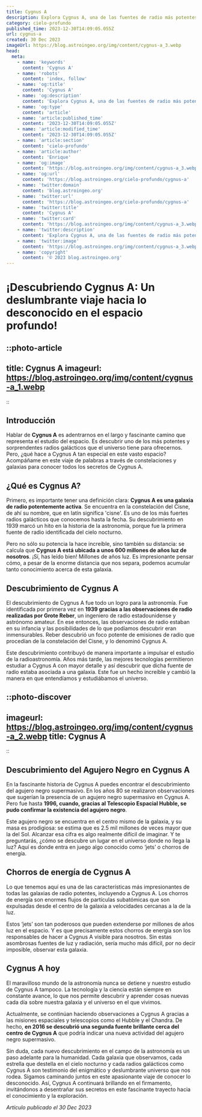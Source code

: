 ```yaml
---
title: Cygnus A
description: Explora Cygnus A, una de las fuentes de radio más potentes del universo, y descubre cómo sus características influyen en el SEO estelar.
category: cielo-profundo
published_time: 2023-12-30T14:09:05.055Z
url: cygnus-a
created: 30 Dec 2023
imageUrl: https://blog.astroingeo.org/img/content/cygnus-a_3.webp
head:
  meta:
    - name: 'keywords'
      content: 'Cygnus A'
    - name: 'robots'
      content: 'index, follow'
    - name: 'og:title'
      content: 'Cygnus A'
    - name: 'og:description'
      content: 'Explora Cygnus A, una de las fuentes de radio más potentes del universo, y descubre cómo sus características influyen en el SEO estelar.'
    - name: 'og:type'
      content: 'article'
    - name: 'article:published_time'
      content: '2023-12-30T14:09:05.055Z'
    - name: 'article:modified_time'
      content: '2023-12-30T14:09:05.055Z'
    - name: 'article:section'
      content: 'cielo-profundo'
    - name: 'article:author'
      content: 'Enrique'
    - name: 'og:image'
      content: 'https://blog.astroingeo.org/img/content/cygnus-a_3.webp'
    - name: 'og:url'
      content: 'https://blog.astroingeo.org/cielo-profundo/cygnus-a'
    - name: 'twitter:domain'
      content: 'blog.astroingeo.org'
    - name: 'twitter:url'
      content: 'https://blog.astroingeo.org/cielo-profundo/cygnus-a'
    - name: 'twitter:title'
      content: 'Cygnus A'
    - name: 'twitter:card'
      content: 'https://blog.astroingeo.org/img/content/cygnus-a_3.webp'
    - name: 'twitter:description'
      content: 'Explora Cygnus A, una de las fuentes de radio más potentes del universo, y descubre cómo sus características influyen en el SEO estelar.'
    - name: 'twitter:image'
      content: 'https://blog.astroingeo.org/img/content/cygnus-a_3.webp'
    - name: 'copyright'
      content: '© 2023 blog.astroingeo.org'
---
```

# ¡Descubriendo Cygnus A: Un deslumbrante viaje hacia lo desconocido en el espacio profundo!

::photo-article
---
title: Cygnus A
imageurl: https://blog.astroingeo.org/img/content/cygnus-a_1.webp
---
::

## Introducción
Hablar de **Cygnus A** es adentrarnos en el largo y fascinante camino que representa el estudio del espacio. Es descubrir uno de los más potentes y sorprendentes radios galácticos que el universo tiene para ofrecernos. Pero, ¿qué hace a Cygnus A tan especial en este vasto espacio? Acompáñame en este viaje de palabras a través de constelaciones y galaxias para conocer todos los secretos de Cygnus A.

## ¿Qué es Cygnus A?
Primero, es importante tener una definición clara: **Cygnus A es una galaxia de radio potentemente activa**. Se encuentra en la constelación del Cisne, de ahí su nombre, que en latín significa 'cisne'. Es uno de los más fuertes radios galácticos que conocemos hasta la fecha. Su descubrimiento en 1939 marcó un hito en la historia de la astronomía, porque fue la primera fuente de radio identificada del cielo nocturno.

Pero no sólo su potencia la hace increíble, sino también su distancia: se calcula que **Cygnus A está ubicada a unos 600 millones de años luz de nosotros**. ¡Sí, has leído bien! Millones de años luz. Es impresionante pensar cómo, a pesar de la enorme distancia que nos separa, podemos acumular tanto conocimiento acerca de esta galaxia.

## Descubrimiento de Cygnus A
El descubrimiento de Cygnus A fue todo un logro para la astronomía. Fue identificada por primera vez en **1939 gracias a las observaciones de radio realizadas por Grote Reber**, un ingeniero de radio estadounidense y astrónomo amateur. En ese entonces, las observaciones de radio estaban en su infancia y las posibilidades de lo que podíamos descubrir eran inmensurables. Reber descubrió un foco potente de emisiones de radio que procedían de la constelación del Cisne, y lo denominó Cygnus A.

Este descubrimiento contribuyó de manera importante a impulsar el estudio de la radioastronomía. Años más tarde, las mejores tecnologías permitieron estudiar a Cygnus A con mayor detalle y así descubrir que dicha fuente de radio estaba asociada a una galaxia. Este fue un hecho increíble y cambió la manera en que entendíamos y estudiábamos el universo.


::photo-discover
---
imageurl: https://blog.astroingeo.org/img/content/cygnus-a_2.webp
title: Cygnus A
---
::

## Descubrimiento del Agujero Negro en Cygnus A
En la fascinante historia de Cygnus A puedes encontrar el descubrimiento del agujero negro supermasivo. En los años 80 se realizaron observaciones que sugerían la presencia de un agujero negro supermasivo en Cygnus A. Pero fue hasta **1996, cuando, gracias al Telescopio Espacial Hubble, se pudo confirmar la existencia del agujero negro**.

Este agujero negro se encuentra en el centro mismo de la galaxia, y su masa es prodigiosa: se estima que es 2.5 mil millones de veces mayor que la del Sol. Alcanzar esa cifra es algo realmente difícil de imaginar. Y te preguntarás, ¿cómo se descubre un lugar en el universo donde no llega la luz? Aquí es donde entra en juego algo conocido como ‘jets’ o chorros de energía.

## Chorros de energía de Cygnus A
Lo que tenemos aquí es una de las características más impresionantes de todas las galaxias de radio potentes, incluyendo a Cygnus A. Los chorros de energía son enormes flujos de partículas subatómicas que son expulsadas desde el centro de la galaxia a velocidades cercanas a la de la luz.

Estos ‘jets’ son tan poderosos que pueden extenderse por millones de años luz en el espacio. Y es que precisamente estos chorros de energía son los responsables de hacer a Cygnus A visible para nosotros. Sin estas asombrosas fuentes de luz y radiación, sería mucho más difícil, por no decir imposible, observar esta galaxia.

## Cygnus A hoy
El maravilloso mundo de la astronomía nunca se detiene y nuestro estudio de Cygnus A tampoco. La tecnología y la ciencia están siempre en constante avance, lo que nos permite descubrir y aprender cosas nuevas cada día sobre nuestra galaxia y el universo en el que vivimos.

Actualmente, se continúan haciendo observaciones a Cygnus A gracias a las misiones espaciales y telescopios como el Hubble y el Chandra. De hecho, **en 2016 se descubrió una segunda fuente brillante cerca del centro de Cygnus A** que podría indicar una nueva actividad del agujero negro supermasivo.

Sin duda, cada nuevo descubrimiento en el campo de la astronomía es un paso adelante para la humanidad. Cada galaxia que observamos, cada estrella que destella en el cielo nocturno y cada radios galácticos como Cygnus A son testimonio del enigmático y deslumbrante universo que nos rodea. Sigamos caminando juntos en este apasionante viaje de conocer lo desconocido. Así, Cygnus A continuará brillando en el firmamento, invitándonos a desentrañar sus secretos en este fascinante trayecto hacia el conocimiento y la exploración.

_Artículo publicado el 30 Dec 2023_